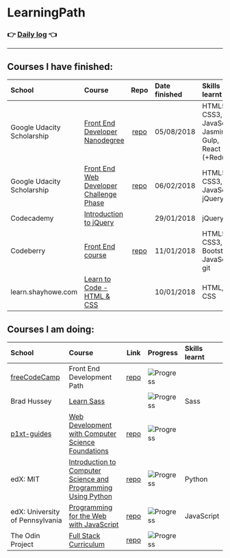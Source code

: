 # LearningPath

### 👉 [Daily log](https://github.com/jpacsai/LearningPath/blob/master/Daily-log/README.md) 👈

***

## Courses I have finished:

| School | Course | Repo | Date finished | Skills learnt | Certificate |
| :----- | :----- | :--: | :------------ | :------------ | :---------: |
| Google Udacity Scholarship | [Front End Developer Nanodegree](https://eu.udacity.com/course/front-end-web-developer-nanodegree--nd001) | [repo](https://github.com/jpacsai/GoogleUdacity_Nanodegree/tree/master/Nanodegree) | 05/08/2018 | HTML5, CSS3, git, JavaScript, Jasmine, Gulp, React (+Redux) | [certificate](https://confirm.udacity.com/TGGNUQPZ) |
| Google Udacity Scholarship | [Front End Web Developer Challenge Phase](https://www.udacity.com/google-scholarships) | [repo](https://github.com/jpacsai/GoogleUdacity_Nanodegree/tree/master/ChallengePhase) | 06/02/2018 | HTML5, CSS3, JavaScript, jQuery | |
| Codecademy | [Introduction to jQuery](https://www.codecademy.com/learn/learn-jquery) | | 29/01/2018 | jQuery | |
| Codeberry | [Front End course](https://codeberryschool.com/en/) | [repo](https://github.com/jpacsai/codeBerrySchool) | 11/01/2018 | HTML5, CSS3, Bootstrap, JavaScript, git | [certificate](https://i.imgur.com/IdbOMUy.jpg) |
| learn.shayhowe.com | [Learn to Code - HTML & CSS](https://learn.shayhowe.com/html-css/) | | 10/01/2018 | HTML, CSS | |

## Courses I am doing:

| School | Course | Link | Progress | Skills learnt |
| :----- | :----- | :--: | :------- | :------------ |
| [freeCodeCamp](https://www.freecodecamp.org/) | Front End Development Path | [repo](https://github.com/jpacsai/freeCodeCamp) | ![Progress](http://progressed.io/bar/95) | |
| Brad Hussey | [Learn Sass](https://www.youtube.com/playlist?list=PLUoqTnNH-2XxOt7UsKlTqbfrA2ucGosCR) | | ![Progress](http://progressed.io/bar/38) | Sass |
| [p1xt-guides](https://github.com/P1xt/p1xt-guides) | [Web Development with Computer Science Foundations](https://github.com/P1xt/p1xt-guides/blob/master/wd-cs.md) | [repo](https://github.com/jpacsai/p1xt-guides/blob/master/wd-cs.md) | ![Progress](http://progressed.io/bar/5) | |
| edX: MIT | [Introduction to Computer Science and Programming Using Python](https://www.edx.org/course/introduction-to-computer-science-and-programming-using-python) | [repo](https://github.com/jpacsai/MIT_IntroToCS) | ![Progress](http://progressed.io/bar/22) | Python |
| edX: University of Pennsylvania | [Programming for the Web with JavaScript](https://www.edx.org/course/programming-web-javascript-pennx-sd4x) | [repo](https://github.com/jpacsai/PennX_Javascript_SD4x) | ![Progress](http://progressed.io/bar/50) | JavaScript |
| The Odin Project | [Full Stack Curriculum](https://www.theodinproject.com/home) | [repo](https://github.com/jpacsai/TheOdinProject) | ![Progress](http://progressed.io/bar/5) | |
<!--
- ### [Udemy - The Web Developer Bootcamp](https://www.udemy.com/the-web-developer-bootcamp/)  
  16/02/2017 -  
  _HTML5, CSS3, Bootstrap, JavaScript, jQuery, NodeJS, Express, MongoDB, UI, PassportJS_
- ### [NetAcademia - Web Developer](https://netacademia.hu/webfejleszto)  
  15/09/2017 -  
  - [x] Bootstrap 4
  - [ ] jQuery :hourglass_flowing_sand:
  - [ ] Angular foundations
  - [ ] Angular Advanced
  - [ ] Angular Pro
  - [ ] Ionic
  - [ ] Electron 
- ### [Brad Hussey - Learn Sass](https://www.youtube.com/playlist?list=PLUoqTnNH-2XxOt7UsKlTqbfrA2ucGosCR)  
  14/05/2018 -  
   - [x] Obligatory Welcome Video
   - [x] WTF is Sass?
   - [x] How to install and compile Sass?
   - [x] Download the course files
   - [ ] Sass tools and editors
   - [ ] Code your first Sass website
   - [ ] Sass best practices
   - [ ] Partials, variables & imports
   - [ ] Sass mixins
   - [ ] Coding with Bourbon #1
   - [ ] Coding with Bourbon #2
   - [ ] Style a portfolio landing page #1
   - [ ] Style a portfolio landing page #2
   - [ ] Now what do I do?
   - [ ] Sass vs CSS
-->
